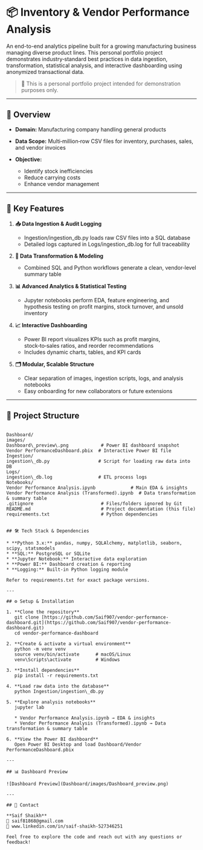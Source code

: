 # 📦 Inventory & Vendor Performance Analysis

An end-to-end analytics pipeline built for a growing manufacturing business managing diverse product lines. This personal portfolio project demonstrates industry‑standard best practices in data ingestion, transformation, statistical analysis, and interactive dashboarding using anonymized transactional data.

> 📌 This is a personal portfolio project intended for demonstration purposes only.

---

## 📖 Overview

* **Domain:** Manufacturing company handling general products
* **Data Scope:** Multi‑million‑row CSV files for inventory, purchases, sales, and vendor invoices
* **Objective:**

  * Identify stock inefficiencies
  * Reduce carrying costs
  * Enhance vendor management

---

## 🚀 Key Features

1. **📥 Data Ingestion & Audit Logging**

   * Ingestion/ingestion\_db.py loads raw CSV files into a SQL database
   * Detailed logs captured in Logs/ingestion\_db.log for full traceability

2. **🔄 Data Transformation & Modeling**

   * Combined SQL and Python workflows generate a clean, vendor‑level summary table

3. **📊 Advanced Analytics & Statistical Testing**

   * Jupyter notebooks perform EDA, feature engineering, and hypothesis testing on profit margins, stock turnover, and unsold inventory

4. **📈 Interactive Dashboarding**

   * Power BI report visualizes KPIs such as profit margins, stock‑to‑sales ratios, and reorder recommendations
   * Includes dynamic charts, tables, and KPI cards

5. **🗂️ Modular, Scalable Structure**

   * Clear separation of images, ingestion scripts, logs, and analysis notebooks
   * Easy onboarding for new collaborators or future extensions

---


## 📁 Project Structure

```

Dashboard/
images/
Dashboard\_preview\.png            # Power BI dashboard snapshot
Vendor PerformanceDashboard.pbix  # Interactive Power BI file
Ingestion/
ingestion\_db.py                  # Script for loading raw data into DB
Logs/
ingestion\_db.log                 # ETL process logs
Notebooks/
Vendor Performance Analysis.ipynb             # Main EDA & insights
Vendor Performance Analysis (Transformed).ipynb  # Data transformation & summary table
.gitignore                         # Files/folders ignored by Git
README.md                          # Project documentation (this file)
requirements.txt                   # Python dependencies

```
```

## 🛠️ Tech Stack & Dependencies

* **Python 3.x:** pandas, numpy, SQLAlchemy, matplotlib, seaborn, scipy, statsmodels
* **SQL:** PostgreSQL or SQLite
* **Jupyter Notebook:** Interactive data exploration
* **Power BI:** Dashboard creation & reporting
* **Logging:** Built‑in Python logging module

Refer to requirements.txt for exact package versions.

---

## ⚙️ Setup & Installation

1. **Clone the repository**
   git clone [https://github.com/Saif907/vendor-performance-dashboard.git](https://github.com/Saif907/vendor-performance-dashboard.git)
   cd vendor-performance-dashboard

2. **Create & activate a virtual environment**
   python -m venv venv
   source venv/bin/activate      # macOS/Linux
   venv\Scripts\activate         # Windows

3. **Install dependencies**
   pip install -r requirements.txt

4. **Load raw data into the database**
   python Ingestion/ingestion\_db.py

5. **Explore analysis notebooks**
   jupyter lab

   * Vendor Performance Analysis.ipynb → EDA & insights
   * Vendor Performance Analysis (Transformed).ipynb → Data transformation & summary table

6. **View the Power BI dashboard**
   Open Power BI Desktop and load Dashboard/Vendor PerformanceDashboard.pbix

---

## 📊 Dashboard Preview

![Dashboard Preview](Dashboard/images/Dashboard_preview.png)

---

## 🙋 Contact

**Saif Shaikh**
📧 saif81868@gmail.com
🔗 www.linkedin.com/in/saif-shaikh-527346251

Feel free to explore the code and reach out with any questions or feedback!
